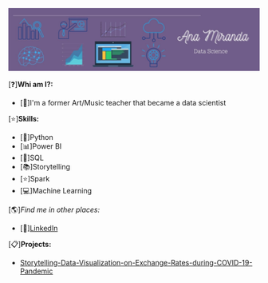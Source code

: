 ![HEADER](https://github.com/ana0212/ana0212/blob/main/Purple%20Minimalist%20Brush%20Personal%20LinkedIn%20Banner.jpg)

[:question:]**Whi am I?:**
- [:woman:]I'm a former Art/Music teacher that became a data scientist

[:star:]**Skills:**
- [:snake:]Python
- [:bar_chart:]Power BI
- [:game_die:]SQL
- [:books:]Storytelling
- [:star:]Spark
- [:computer:]Machine Learning

[:earth_americas:]**Find me in other places*:*
- [:large_blue_circle:][LinkedIn](https://www.linkedin.com/in/ana-luiza-miranda-0212/)

[:clipboard:]**Projects:**
- [Storytelling-Data-Visualization-on-Exchange-Rates-during-COVID-19-Pandemic](https://github.com/ana0212/Storytelling-Data-Visualization-on-Exchange-Rates-during-COVID-19-Pandemic)
